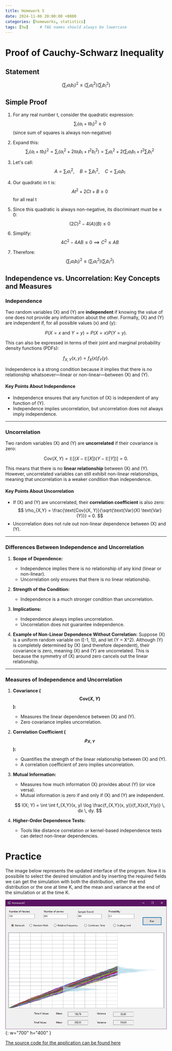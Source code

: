 ```yaml
---
title: Homework 5
date: 2024-11-06 20:00:00 +0800
categories: [homeworks, statistics]
tags: [hw]     # TAG names should always be lowercase
---
```


# Proof of Cauchy-Schwarz Inequality

## Statement
$$\left(\sum_i a_ib_i\right)^2 \leq \left(\sum_i a_i^2\right)\left(\sum_i b_i^2\right)$$

## Simple Proof

1) For any real number t, consider the quadratic expression:
  $$\sum_i (a_i + tb_i)^2 \geq 0$$ 
  (since sum of squares is always non-negative)

2) Expand this:
  $$\sum_i (a_i + tb_i)^2 = \sum_i (a_i^2 + 2ta_ib_i + t^2b_i^2) = \sum_i a_i^2 + 2t\sum_i a_ib_i + t^2\sum_i b_i^2$$

3) Let's call:
  $$A = \sum_i a_i^2, \quad B = \sum_i b_i^2, \quad C = \sum_i a_ib_i$$

4) Our quadratic in t is:
  $$At^2 + 2Ct + B \geq 0$$ 
  for all real t

5) Since this quadratic is always non-negative, its discriminant must be ≤ 0:
  $$(2C)^2 - 4(A)(B) \leq 0$$

6) Simplify:
  $$4C^2 - 4AB \leq 0 \implies C^2 \leq AB$$

7) Therefore:
  $$\left(\sum_i a_ib_i\right)^2 \leq \left(\sum_i a_i^2\right)\left(\sum_i b_i^2\right)$$

## Independence vs. Uncorrelation: Key Concepts and Measures

### Independence

Two random variables \(X\) and \(Y\) are **independent** if knowing the value of one does not provide any information about the other. Formally, \(X\) and \(Y\) are independent if, for all possible values \(x\) and \(y\):

$$
P(X = x \text{ and } Y = y) = P(X = x)P(Y = y).
$$

This can also be expressed in terms of their joint and marginal probability density functions (PDFs):

$$
f_{X,Y}(x, y) = f_X(x)f_Y(y).
$$

Independence is a strong condition because it implies that there is no relationship whatsoever—linear or non-linear—between \(X\) and \(Y\).

#### Key Points About Independence
- Independence ensures that any function of \(X\) is independent of any function of \(Y\).
- Independence implies uncorrelation, but uncorrelation does not always imply independence.

---

### Uncorrelation

Two random variables \(X\) and \(Y\) are **uncorrelated** if their covariance is zero:

$$
\text{Cov}(X, Y) = \mathbb{E}[(X - \mathbb{E}[X])(Y - \mathbb{E}[Y])] = 0.
$$

This means that there is no **linear relationship** between \(X\) and \(Y\). However, uncorrelated variables can still exhibit non-linear relationships, meaning that uncorrelation is a weaker condition than independence.

#### Key Points About Uncorrelation
- If \(X\) and \(Y\) are uncorrelated, their **correlation coefficient** is also zero:
  $$
  \rho_{X,Y} = \frac{\text{Cov}(X, Y)}{\sqrt{\text{Var}(X) \text{Var}(Y)}} = 0.
  $$
- Uncorrelation does not rule out non-linear dependence between \(X\) and \(Y\).

---

### Differences Between Independence and Uncorrelation

1. **Scope of Dependence:**
   - Independence implies there is no relationship of any kind (linear or non-linear).
   - Uncorrelation only ensures that there is no linear relationship.

2. **Strength of the Condition:**
   - Independence is a much stronger condition than uncorrelation.

3. **Implications:**
   - Independence always implies uncorrelation.
   - Uncorrelation does not guarantee independence.

4. **Example of Non-Linear Dependence Without Correlation:**
   Suppose \(X\) is a uniform random variable on \([-1, 1]\), and let \(Y = X^2\). Although \(Y\) is completely determined by \(X\) (and therefore dependent), their covariance is zero, meaning \(X\) and \(Y\) are uncorrelated. This is because the symmetry of \(X\) around zero cancels out the linear relationship.

---

### Measures of Independence and Uncorrelation

1. **Covariance ($$\text{Cov}(X, Y)$$):**
   - Measures the linear dependence between \(X\) and \(Y\).
   - Zero covariance implies uncorrelation.

2. **Correlation Coefficient ($$\rho_{X,Y}$$):**
   - Quantifies the strength of the linear relationship between \(X\) and \(Y\).
   - A correlation coefficient of zero implies uncorrelation.

3. **Mutual Information:**
   - Measures how much information \(X\) provides about \(Y\) (or vice versa).
   - Mutual information is zero if and only if \(X\) and \(Y\) are independent.

   $$
   I(X; Y) = \int \int f_{X,Y}(x, y) \log \frac{f_{X,Y}(x, y)}{f_X(x)f_Y(y)} \, dx \, dy.
   $$

4. **Higher-Order Dependence Tests:**
   - Tools like distance correlation or kernel-based independence tests can detect non-linear dependencies.



# Practice

The image below represents the updated interface of the program. Now it is possibile to select the desired simulation and by inserting the required fields we can get the simulation with both the distribution, either the end distribution or the one at time K, and the mean and variance at the end of the simulation or at the time K.

![Desktop View](/assets/Program5.png){: w="700" h="400" }

[The source code for the application can be found here](https://github.com/Stek00/stek00.github.io/tree/main/Homework_5)
